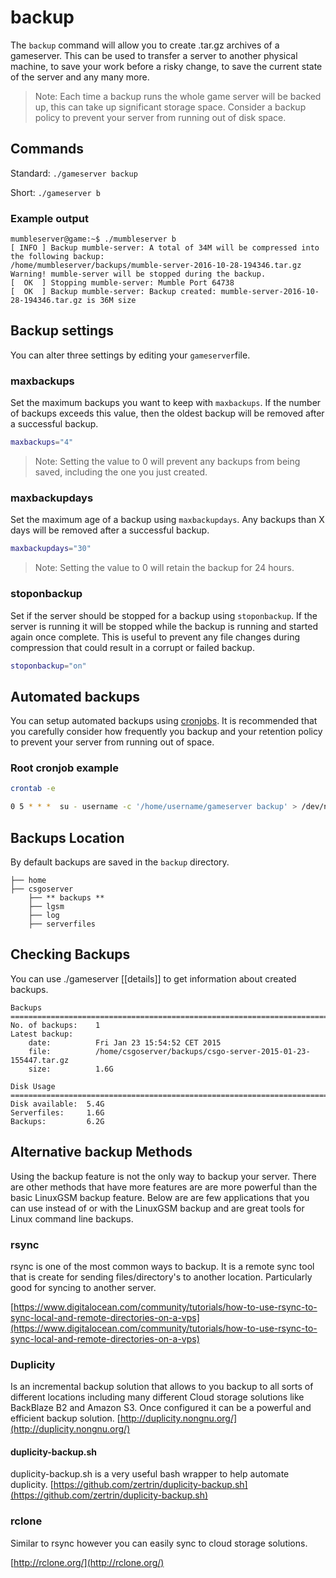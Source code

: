 # backup

The `backup` command will allow you to create .tar.gz archives of a gameserver. This can be used to transfer a server to another physical machine, to save your work before a risky change, to save the current state of the server and any many more.

> Note: Each time a backup runs the whole game server will be backed up, this can take up significant storage space. Consider a backup policy to prevent your server from running out of disk space.

## Commands

Standard: `./gameserver backup`

Short: `./gameserver b`

### Example output

```text
mumbleserver@game:~$ ./mumbleserver b
[ INFO ] Backup mumble-server: A total of 34M will be compressed into the following backup:
/home/mumbleserver/backups/mumble-server-2016-10-28-194346.tar.gz
Warning! mumble-server will be stopped during the backup.
[  OK  ] Stopping mumble-server: Mumble Port 64738
[  OK  ] Backup mumble-server: Backup created: mumble-server-2016-10-28-194346.tar.gz is 36M size
```

## Backup settings

You can alter three settings by editing your `gameserver`file.

### maxbackups

Set the maximum backups you want to keep with `maxbackups`. If the number of backups exceeds this value, then the oldest backup will be removed after a successful backup.

```bash
maxbackups="4"
```

> Note: Setting the value to 0 will prevent any backups from being saved, including the one you just created.

### maxbackupdays

Set the maximum age of a backup using `maxbackupdays`. Any backups than X days will be removed after a successful backup.

```bash
maxbackupdays="30"
```

> Note: Setting the value to 0 will retain the backup for 24 hours.

### stoponbackup

Set if the server should be stopped for a backup using `stoponbackup`. If the server is running it will be stopped while the backup is running and started again once complete. This is useful to prevent any file changes during compression that could result in a corrupt or failed backup.

```bash
stoponbackup="on"
```

## Automated backups

You can setup automated backups using [cronjobs](https://github.com/GameServerManagers/LinuxGSM/wiki/Cronjobs). It is recommended that you carefully consider how frequently you backup and your retention policy to prevent your server from running out of space.

### Root cronjob example

```bash
crontab -e

0 5 * * *  su - username -c '/home/username/gameserver backup' > /dev/null 2>&1
```

## Backups Location

By default backups are saved in the `backup` directory.

```text
├── home
├── csgoserver 
    ├── ** backups **       
    ├── lgsm
    ├── log       
    ├── serverfiles      
```

## Checking Backups

You can use ./gameserver \[\[details\]\] to get information about created backups.

```text
Backups
===============================================================================
No. of backups:    1
Latest backup:
    date:          Fri Jan 23 15:54:52 CET 2015
    file:          /home/csgoserver/backups/csgo-server-2015-01-23-155447.tar.gz
    size:          1.6G

Disk Usage
===============================================================================
Disk available:  5.4G
Serverfiles:     1.6G
Backups:         6.2G
```

## Alternative backup Methods

Using the backup feature is not the only way to backup your server. There are other methods that have more features are are more powerful than the basic LinuxGSM backup feature. Below are are few applications that you can use instead of or with the LinuxGSM backup and are great tools for Linux command line backups.

### rsync

rsync is one of the most common ways to backup. It is a remote sync tool that is create for sending files/directory's to another location. Particularly good for syncing to another server.

[https://www.digitalocean.com/community/tutorials/how-to-use-rsync-to-sync-local-and-remote-directories-on-a-vps](https://www.digitalocean.com/community/tutorials/how-to-use-rsync-to-sync-local-and-remote-directories-on-a-vps)

### Duplicity

Is an incremental backup solution that allows to you backup to all sorts of different locations including many different Cloud storage solutions like BackBlaze B2 and Amazon S3. Once configured it can be a powerful and efficient backup solution. [http://duplicity.nongnu.org/](http://duplicity.nongnu.org/)

#### duplicity-backup.sh

duplicity-backup.sh is a very useful bash wrapper to help automate duplicity. [https://github.com/zertrin/duplicity-backup.sh](https://github.com/zertrin/duplicity-backup.sh)

### rclone

Similar to rsync however you can easily sync to cloud storage solutions.

[http://rclone.org/](http://rclone.org/)

